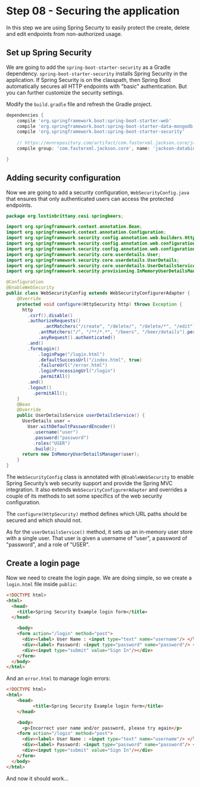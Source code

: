 # Step 08 - Securing the application

In this step we are using Spring Securty to easily protect the create, delete and edit endpoints from non-authorized usage.

## Set up Spring Security

We are going to add the `spring-boot-starter-security` as a Gradle dependency. `spring-boot-starter-security` installs Spring Security in the application. If Spring Security is on the classpath, then Spring Boot automatically secures all HTTP endpoints with "basic" authentication. But you can further customize the security settings. 

Modify the `build.gradle` file and refresh the Gradle project.

```groovy
dependencies {
	compile 'org.springframework.boot:spring-boot-starter-web'
	compile 'org.springframework.boot:spring-boot-starter-data-mongodb'   
	compile 'org.springframework.boot:spring-boot-starter-security'
	
	// https://mvnrepository.com/artifact/com.fasterxml.jackson.core/jackson-core
	compile group: 'com.fasterxml.jackson.core', name: 'jackson-databind', version: '2.9.8'

}
```

## Adding security configuration

Now we are going to add a security configuration, `WebSecurityConfig.java` that ensures that only authenticated users can access the protected endpoints.

```java
package org.lostinbrittany.cesi.springbeers;

import org.springframework.context.annotation.Bean;
import org.springframework.context.annotation.Configuration;
import org.springframework.security.config.annotation.web.builders.HttpSecurity;
import org.springframework.security.config.annotation.web.configuration.EnableWebSecurity;
import org.springframework.security.config.annotation.web.configuration.WebSecurityConfigurerAdapter;
import org.springframework.security.core.userdetails.User;
import org.springframework.security.core.userdetails.UserDetails;
import org.springframework.security.core.userdetails.UserDetailsService;
import org.springframework.security.provisioning.InMemoryUserDetailsManager;

@Configuration
@EnableWebSecurity
public class WebSecurityConfig extends WebSecurityConfigurerAdapter {
    @Override
    protected void configure(HttpSecurity http) throws Exception {
      http
        .csrf().disable()
        .authorizeRequests()
	    	  .antMatchers("/create", "/delete/", "/delete/*", "/edit").authenticated()
	        .antMatchers("/", "/**/*.*", "/beers", "/beer/details").permitAll()
	        .anyRequest().authenticated()
        .and()
        .formLogin()
	        .loginPage("/login.html")
	        .defaultSuccessUrl("/index.html", true)
	        .failureUrl("/error.html")
	        .loginProcessingUrl("/login")
	        .permitAll()
        .and()
        .logout()
          .permitAll();
    }
    @Bean
    @Override
    public UserDetailsService userDetailsService() {
      UserDetails user =
        User.withDefaultPasswordEncoder()
          .username("user")
          .password("password")
          .roles("USER")
          .build();
      return new InMemoryUserDetailsManager(user);
    }
}
```

The `WebSecurityConfig` class is annotated with `@EnableWebSecurity` to enable Spring Security’s web security support and provide the Spring MVC integration. It also extends `WebSecurityConfigurerAdapter` and overrides a couple of its methods to set some specifics of the web security configuration.

The `configure(HttpSecurity)` method defines which URL paths should be secured and which should not. 

As for the `userDetailsService()` method, it sets up an in-memory user store with a single user. That user is given a username of "user", a password of "password", and a role of "USER".


## Create a login page

Now we need to create the login page. We are doing simple, so we create a `login.html` file inside `public`:

```html
<!DOCTYPE html>
<html>
  <head>
    <title>Spring Security Example login form</title>
  </head>

	<body>
    <form action="/login" method="post">
      <div><label> User Name : <input type="text" name="username"/> </label></div>
      <div><label> Password: <input type="password" name="password"/> </label></div>
      <div><input type="submit" value="Sign In"/></div>
    </form>
  </body>
</html>
```

And an `error.html` to manage login errors:

```html
<!DOCTYPE html>
<html>
	<head>
		  <title>Spring Security Example login form</title>
	</head>

	<body>
	  <p>Incorrect user name and/or password, please try again</p>
    <form action="/login" method="post">
      <div><label> User Name : <input type="text" name="username"/> </label></div>
      <div><label> Password: <input type="password" name="password"/> </label></div>
      <div><input type="submit" value="Sign In"/></div>
    </form>
  </body>
</html>
```


And now it should work...
